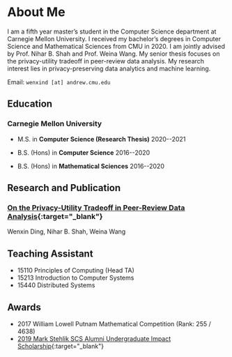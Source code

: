 # About Me

I am a fifth year master’s student in the Computer Science department at Carnegie Mellon University. I received my bachelor’s degrees in Computer Science and Mathematical Sciences from CMU in 2020. I am jointly advised by Prof. Nihar B. Shah and Prof. Weina Wang. My senior thesis focuses on the privacy-utility tradeoff in peer-review data analysis. My research interest lies in privacy-preserving data analytics and machine learning.



Email: `wenxind [at] andrew.cmu.edu`


## Education

### Carnegie Mellon University
- M.S. in **Computer Science (Research Thesis)** 2020--2021

- B.S. (Hons) in **Computer Science** 2016--2020

- B.S. (Hons) in **Mathematical Sciences** 2016--2020

## Research and Publication

### [On the Privacy-Utility Tradeoff in Peer-Review Data Analysis](https://arxiv.org/abs/2006.16385){:target="_blank"}
Wenxin Ding, Nihar B. Shah, Weina Wang

## Teaching Assistant

- 15110 Principles of Computing (Head TA)
- 15213 Introduction to Computer Systems
- 15440 Distributed Systems

## Awards

- 2017 William Lowell Putnam Mathematical Competition (Rank: 255 / 4638)
- [2019 Mark Stehlik SCS Alumni Undergraduate Impact Scholarship](https://www.scs.cmu.edu/news/ding-earns-2019-stehlik-scholarship){:target="_blank"}



